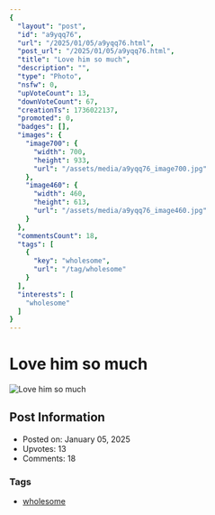 ```yaml
---
{
  "layout": "post",
  "id": "a9yqq76",
  "url": "/2025/01/05/a9yqq76.html",
  "post_url": "/2025/01/05/a9yqq76.html",
  "title": "Love him so much",
  "description": "",
  "type": "Photo",
  "nsfw": 0,
  "upVoteCount": 13,
  "downVoteCount": 67,
  "creationTs": 1736022137,
  "promoted": 0,
  "badges": [],
  "images": {
    "image700": {
      "width": 700,
      "height": 933,
      "url": "/assets/media/a9yqq76_image700.jpg"
    },
    "image460": {
      "width": 460,
      "height": 613,
      "url": "/assets/media/a9yqq76_image460.jpg"
    }
  },
  "commentsCount": 18,
  "tags": [
    {
      "key": "wholesome",
      "url": "/tag/wholesome"
    }
  ],
  "interests": [
    "wholesome"
  ]
}
---
```


# Love him so much

![Love him so much](/assets/media/a9yqq76_image700.jpg)

## Post Information

- Posted on: January 05, 2025
- Upvotes: 13
- Comments: 18

### Tags

- [wholesome](/tag/wholesome)
